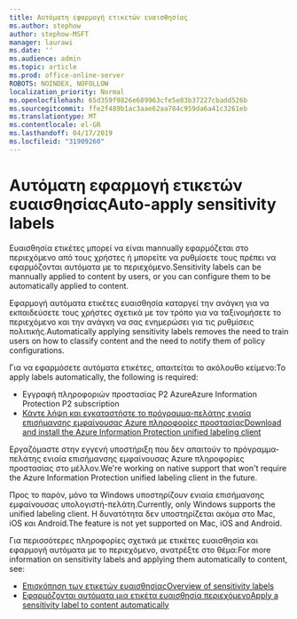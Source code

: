 ```yaml
---
title: Αυτόματη εφαρμογή ετικετών ευαισθησίας
ms.author: stephow
author: stephow-MSFT
manager: laurawi
ms.date: ''
ms.audience: admin
ms.topic: article
ms.prod: office-online-server
ROBOTS: NOINDEX, NOFOLLOW
localization_priority: Normal
ms.openlocfilehash: 65d359f9826e689963cfe5e83b37227cbadd526b
ms.sourcegitcommit: ffe2f489b1ac3aae62aa784c959da6a41c3261eb
ms.translationtype: MT
ms.contentlocale: el-GR
ms.lasthandoff: 04/17/2019
ms.locfileid: "31909260"
---
```

# <a name="auto-apply-sensitivity-labels"></a><span data-ttu-id="837ae-102">Αυτόματη εφαρμογή ετικετών ευαισθησίας</span><span class="sxs-lookup"><span data-stu-id="837ae-102">Auto-apply sensitivity labels</span></span>

<span data-ttu-id="837ae-103">Ευαισθησία ετικέτες μπορεί να είναι mannually εφαρμόζεται στο περιεχόμενο από τους χρήστες ή μπορείτε να ρυθμίσετε τους πρέπει να εφαρμόζονται αυτόματα με το περιεχόμενο.</span><span class="sxs-lookup"><span data-stu-id="837ae-103">Sensitivity labels can be mannually applied to content by users, or you can configure them to be automatically applied to content.</span></span>

<span data-ttu-id="837ae-104">Εφαρμογή αυτόματα ετικέτες ευαισθησία καταργεί την ανάγκη για να εκπαιδεύσετε τους χρήστες σχετικά με τον τρόπο για να ταξινομήσετε το περιεχόμενο και την ανάγκη να σας ενημερώσει για τις ρυθμίσεις πολιτικής.</span><span class="sxs-lookup"><span data-stu-id="837ae-104">Automatically applying sensitivity labels removes the need to train users on how to classify content and the need to notify them of policy configurations.</span></span>

<span data-ttu-id="837ae-105">Για να εφαρμόσετε αυτόματα ετικέτες, απαιτείται το ακόλουθο κείμενο:</span><span class="sxs-lookup"><span data-stu-id="837ae-105">To apply labels automatically, the following is required:</span></span>

- <span data-ttu-id="837ae-106">Εγγραφή πληροφοριών προστασίας P2 Azure</span><span class="sxs-lookup"><span data-stu-id="837ae-106">Azure Information Protection P2 subscription</span></span>
- [<span data-ttu-id="837ae-107">Κάντε λήψη και εγκαταστήστε το πρόγραμμα-πελάτης ενιαία επισήμανσης εμφαίνουσας Azure πληροφορίες προστασίας</span><span class="sxs-lookup"><span data-stu-id="837ae-107">Download and install the Azure Information Protection unified labeling client</span></span>](https://docs.microsoft.com/en-us/azure/information-protection/rms-client/install-unifiedlabelingclient-app)

<span data-ttu-id="837ae-108">Εργαζόμαστε στην εγγενή υποστήριξη που δεν απαιτούν το πρόγραμμα-πελάτης ενιαία επισήμανσης εμφαίνουσας Azure πληροφορίες προστασίας στο μέλλον.</span><span class="sxs-lookup"><span data-stu-id="837ae-108">We're working on native support that won't require the Azure Information Protection unified labeling client in the future.</span></span>

<span data-ttu-id="837ae-109">Προς το παρόν, μόνο τα Windows υποστηρίζουν ενιαία επισήμανσης εμφαίνουσας υπολογιστή-πελάτη.</span><span class="sxs-lookup"><span data-stu-id="837ae-109">Currently, only Windows supports the unified labeling client.</span></span>  <span data-ttu-id="837ae-110">Η δυνατότητα δεν υποστηρίζεται ακόμα στο Mac, iOS και Android.</span><span class="sxs-lookup"><span data-stu-id="837ae-110">The feature is not yet supported on Mac, iOS and Android.</span></span>

<span data-ttu-id="837ae-111">Για περισσότερες πληροφορίες σχετικά με ετικέτες ευαισθησία και εφαρμογή αυτόματα με το περιεχόμενο, ανατρέξτε στο θέμα:</span><span class="sxs-lookup"><span data-stu-id="837ae-111">For more information on sensitivity labels and applying them automatically to content,  see:</span></span>

- [<span data-ttu-id="837ae-112">Επισκόπηση των ετικετών ευαισθησίας</span><span class="sxs-lookup"><span data-stu-id="837ae-112">Overview of sensitivity labels</span></span>](https://docs.microsoft.com/en-us/office365/securitycompliance/sensitivity-labels)
- [<span data-ttu-id="837ae-113">Εφαρμόζονται αυτόματα μια ετικέτα ευαισθησία περιεχόμενο</span><span class="sxs-lookup"><span data-stu-id="837ae-113">Apply a sensitivity label to content automatically</span></span>](https://docs.microsoft.com/en-us/office365/securitycompliance/apply_sensitivity_label_automatically)